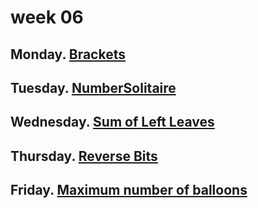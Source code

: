 # week 06

## Monday. [Brackets](https://app.codility.com/programmers/lessons/7-stacks_and_queues/brackets/)

## Tuesday. [NumberSolitaire](https://app.codility.com/programmers/lessons/17-dynamic_programming/number_solitaire/)

## Wednesday. [Sum of Left Leaves](https://leetcode.com/problems/sum-of-left-leaves/description/)

## Thursday. [Reverse Bits](https://leetcode.com/problems/reverse-bits/description/)

## Friday. [Maximum number of balloons](https://leetcode.com/problems/maximum-number-of-balloons/description/)
